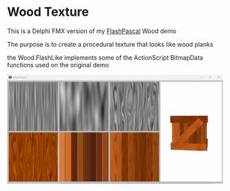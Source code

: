 # Wood Texture

This is a Delphi FMX version of my [FlashPascal](https://github.com/tothpaul/FlashPascal) Wood demo

The purpose is to create a procedural texture that looks like wood planks

the Wood.FlashLike implements some of the ActionScript BitmapData functions used on the original demo

![screenshot](Wood.gif)

 
